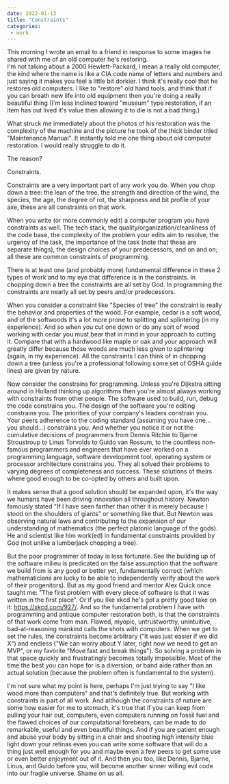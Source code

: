 ```yaml
---
date: 2022-01-13
title: "Constraints"
categories:
 - work
---
```



This morning I wrote an email to a friend in response to some images he shared with me of an old computer he's restoring.  
I'm not talking about a 2000 Hewlett-Packard, I mean a really old computer, the kind where the name is like a CIA code name of letters and numbers and just saying it
makes you feel a little bit dorkier.
I think it's really cool that he restores old computers. I like to "restore" old hand tools, and
think that if you can breath new life into old equipment then you're doing a really beautiful thing (I'm less inclined toward "museum" type restoration, if
an item has out lived it's value then allowing it to die is not a bad thing.)

What struck me immediately about the photos of his restoration was the complexity of the machine and the picture he took of the thick binder titled "Maintenance Manual".
It instantly told me one thing about old computer restoration. I would really struggle to do it.

The reason?

Constraints.

Constraints are a very important part of any work you do. When you chop down a tree: the lean of the tree, the strength and direction of the wind, the species, the age, the degree of rot,
the sharpness and bit profile of your axe, these are all constraints on that work.

When you write (or more commonly edit) a computer program you have constraints as well. The tech stack, the quality/organization/cleanliness of the code base, the complexity of the problem
your edits aim to resolve, the urgency of the task, the importance of the task (note that these are separate things), the design choices of your predecessors, and on and on;
all these are common constraints of programming.

There is at least one (and probably more) fundamental difference in these 2 types of work and to my eye that difference is in the constraints.
In chopping down a tree the constraints are all set by God.
In programming the constraints are nearly all set by peers and/or predecessors.

When you consider a constraint like "Species of tree"  the constraint is really the behavior and properties of the wood.
For example, cedar is a soft wood, and of the softwoods it's a lot more prone to splitting and splintering (in my experience). And so when you cut one down or
do any sort of wood working with cedar you must bear that in mind in your approach to cutting it.
Compare that with a hardwood like maple or oak and your approach will greatly differ because those woods are much less given to splintering (again, in my experience).
All the constraints I can think of in chopping down a tree (unless you're a professional following some set of OSHA guide lines) are given by nature.


Now consider the constrains for programming. Unless you're Dijkstra sitting around in Holland thinking up algorithms then you're almost always working with constraints
from other people. The software used to build, run, debug the code constrains you. The design of the software you're editing constrains you. The priorities of your company's leaders
constrain you. Your peers adherence to the coding standard (assuming you have one... you should...) constrains you. And whether you notice it or not the cumulative
decisions of programmers from Dennis Ritchie to Bjarne Stroustroup to Linus Torvolds to Guido van Rossum, to the countless non-famous programmers and engineers
that have ever worked on a programming language, software development tool, operating system or processor architecture constrains you.
They all solved their problems to varying degrees of completeness and success. These solutions of theirs where good enough to be co-opted by others and built upon.

It makes sense that a good solution should be expanded upon, it's the way we humans have been driving innovation all throughout history.
Newton famously stated "If I have seen farther than other it is merely because I stood on the shoulders of giants" or something like that.
But Newton was observing natural laws and contributing to the expansion of our understanding of mathematics (the perfect platonic language of the gods).
He and scientist like him work(ed) in fundamental constraints provided by God (not unlike a lumberjack chopping a tree).

But the poor programmer of today is less fortunate. See the building up of the software milieu is predicated on the false assumption that the software we build from is any good or
better yet, fundamentally correct (which mathematicians are lucky to be able to independently verify about the work of their progenitors).
But as my good friend and mentor Alex Quick once taught me: "The first problem with every piece of software is that it was written in the first place".
Or if you like xkcd he's got a pretty good take on it: https://xkcd.com/927/.
And so the fundamental problem I have with programming and antique computer restoration both, is that the constraints of that work come from man.
Flawed, myopic, untrustworthy, unintuitive, bad-at-reasoning mankind calls the shots with computers.
When we get to set the rules, the constraints become arbitrary ("It was just easier if we did X")
and endless ("We can worry about Y later, right now we need to get an MVP", or my favorite "Move fast and break things").
So solving a problem in that space quickly and frustratingly becomes totally impossible.
Most of the time the best you can hope for is a diversion, or band aide rather than an actual solution (because the problem often is fundamental to the system).

I'm not sure what my point is here, perhaps I'm just trying to say "I like wood more than computers" and that's definitely true.
But working with constraints is part of all work.
And although the constraints of nature are some how easier for me to stomach, it's true that if you can keep from pulling your hair out, computers,
even computers running on fossil fuel and the flawed choices of our computational forebears, can be made to do remarkable, useful and even beautiful things.
And if you are patient enough and abuse your body by sitting in a chair and shooting high intensity blue light down your retinas even you can write some software
that will do a thing just well enough for you and maybe even a few peers to get some use or even better enjoyment out of it.
And then you too, like Dennis, Bjarne, Linus, and Guido before you, will become another sinner willing evil code into our fragile universe.
Shame on us all.

